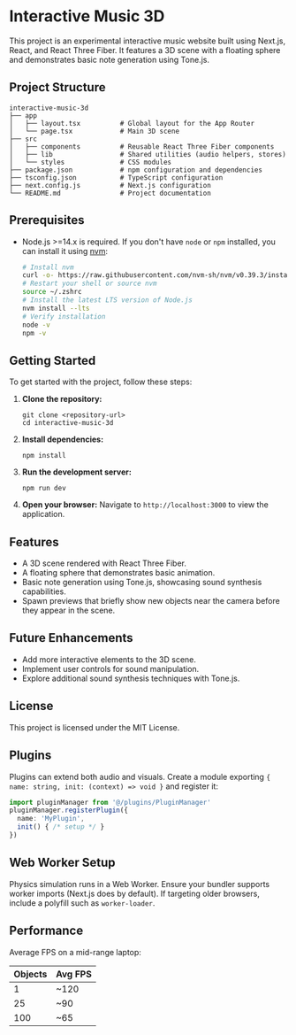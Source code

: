 # Interactive Music 3D

This project is an experimental interactive music website built using Next.js, React, and React Three Fiber. It features a 3D scene with a floating sphere and demonstrates basic note generation using Tone.js.

## Project Structure

```
interactive-music-3d
├── app
│   ├── layout.tsx          # Global layout for the App Router
│   └── page.tsx            # Main 3D scene
├── src
│   ├── components          # Reusable React Three Fiber components
│   ├── lib                 # Shared utilities (audio helpers, stores)
│   └── styles              # CSS modules
├── package.json            # npm configuration and dependencies
├── tsconfig.json           # TypeScript configuration
├── next.config.js          # Next.js configuration
└── README.md               # Project documentation
```

## Prerequisites

- Node.js >=14.x is required. If you don't have `node` or `npm` installed, you can install it using [nvm](https://github.com/nvm-sh/nvm):

  ```zsh
  # Install nvm
  curl -o- https://raw.githubusercontent.com/nvm-sh/nvm/v0.39.3/install.sh | zsh
  # Restart your shell or source nvm
  source ~/.zshrc
  # Install the latest LTS version of Node.js
  nvm install --lts
  # Verify installation
  node -v
  npm -v
  ```

## Getting Started

To get started with the project, follow these steps:

1. **Clone the repository:**
   ```
   git clone <repository-url>
   cd interactive-music-3d
   ```

2. **Install dependencies:**
   ```
   npm install
   ```

3. **Run the development server:**
   ```
   npm run dev
   ```

4. **Open your browser:**
   Navigate to `http://localhost:3000` to view the application.

## Features

- A 3D scene rendered with React Three Fiber.
- A floating sphere that demonstrates basic animation.
- Basic note generation using Tone.js, showcasing sound synthesis capabilities.
- Spawn previews that briefly show new objects near the camera before they appear in the scene.

## Future Enhancements

- Add more interactive elements to the 3D scene.
- Implement user controls for sound manipulation.
- Explore additional sound synthesis techniques with Tone.js.

## License

This project is licensed under the MIT License.


## Plugins

Plugins can extend both audio and visuals. Create a module exporting
`{ name: string, init: (context) => void }` and register it:

```ts
import pluginManager from '@/plugins/PluginManager'
pluginManager.registerPlugin({
  name: 'MyPlugin',
  init() { /* setup */ }
})
```

## Web Worker Setup

Physics simulation runs in a Web Worker. Ensure your bundler supports
worker imports (Next.js does by default). If targeting older browsers,
include a polyfill such as `worker-loader`.

## Performance

Average FPS on a mid-range laptop:

| Objects | Avg FPS |
|---------|--------|
| 1       | ~120   |
| 25      | ~90    |
| 100     | ~65    |

